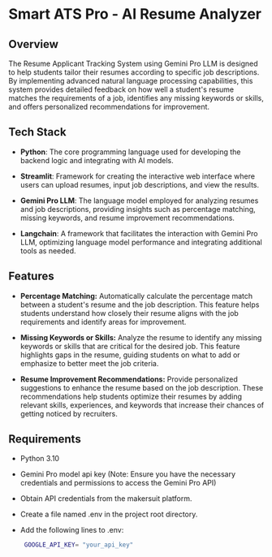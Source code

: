 # Smart ATS Pro - AI Resume Analyzer

## Overview
The Resume Applicant Tracking System using Gemini Pro LLM is designed to help students tailor their resumes according to specific job descriptions. By implementing advanced natural language processing capabilities, this system provides detailed feedback on how well a student's resume matches the requirements of a job, identifies any missing keywords or skills, and offers personalized recommendations for improvement.



## Tech Stack
- **Python**: The core programming language used for developing the backend logic and integrating with AI models.
  
- **Streamlit**: Framework for creating the interactive web interface where users can upload resumes, input job descriptions, and view the results.
  
- **Gemini Pro LLM**: The language model employed for analyzing resumes and job descriptions, providing insights such as percentage matching, missing keywords, and resume improvement recommendations.
  
- **Langchain**: A framework that facilitates the interaction with Gemini Pro LLM, optimizing language model performance and integrating additional tools as needed.

## Features
- **Percentage Matching:** Automatically calculate the percentage match between a student's resume and the job description. This feature helps students understand how closely their resume aligns with the job requirements and identify areas for improvement.

- **Missing Keywords or Skills:** Analyze the resume to identify any missing keywords or skills that are critical for the desired job. This feature highlights gaps in the resume, guiding students on what to add or emphasize to better meet the job criteria.

- **Resume Improvement Recommendations:** Provide personalized suggestions to enhance the resume based on the job description. These recommendations help students optimize their resumes by adding relevant skills, experiences, and keywords that increase their chances of getting noticed by recruiters.

## Requirements
- Python 3.10
  
- Gemini Pro model api key (Note: Ensure you have the necessary credentials and permissions to access the Gemini Pro API)
  
- Obtain API credentials from the makersuit platform.

- Create a file named .env in the project root directory.

- Add the following lines to .env:
  ```bash
   GOOGLE_API_KEY= "your_api_key"
   ```
